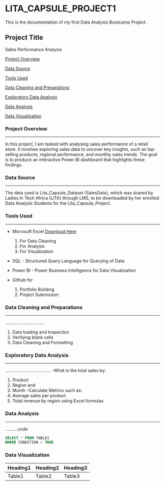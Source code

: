 # LITA_CAPSULE_PROJECT1
This is the documentation of my first Data Analysis Bootcamp Project.

## Project Title
Sales Performance Analysis 
 
[Project Overview](#project-overview)

[Data Source](#data-source)

[Tools Used](#tools-used)

[Data Cleaning and Preparations](#data-cleaning-and-preparations)

[Exploratory Data Analysis](#exploratory-data-analysis)

[Data Analysis](#data-analysis)

[Data Visualization](#data-visualization)


### Project Overview
---
In this project, I am tasked with analysing sales performance of a retail store. it involves exploring sales data to uncover key insights, such as top-selling products, regional performance, and monthly sales trends. The goal is to produce an interactive Power BI dashboard that highlights these findings. 

### Data Source
---
The data used is Lita_Capsule_Dataset (SalesData), which was shared by Ladies In Tech Africa (LITA) through LMS, to be downloaded by her enrolled Data Analysis Students for the Lita_Capsule_Project.

### Tools Used
---
- Microsoft Excel [Download Here]() 
  1. For Data Cleaning
  2. For Analysis
  3. For Visualization
     
- SQL - Structured Query Language for Querying of Data

- Power BI - Power Business Intelligence for Data Visualization

- Github for
  1. Portfolio Building
  2. Project Submission 

### Data Cleaning and Preparations
---
................................
1. Data loading and Inspection
2. Verifying blank cells
3. Data Cleaning and Formatting

### Exploratory Data Analysis
---
.....................................
-What is the total sales by:
   1. Product
   2. Region and
   3. Month
-Calculate Metrics such as:
   1. Average sales per product
   2. Total revenue by region
      using Excel formulas

### Data Analysis
---
..........code

```SQL
SELECT * FROM TABLE1
WHERE CONDITION = TRUE
```
### Data Visualization



|Heading1|Heading2|Heading3|
|--------|--------|--------|
|Table1|Table2|Table3|

